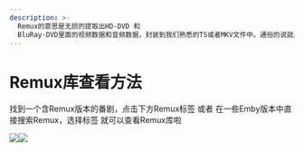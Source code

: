 ```yaml
---
description: >-
  Remux的意思是无损的提取出HD-DVD 和
  BluRay-DVD里面的视频数据和音频数据，封装到我们熟悉的TS或者MKV文件中。通俗的说就是原盘，特点为特别大，特别耗流量
---
```


# Remux库查看方法

找到一个含Remux版本的番剧，点击下方Remux标签 或者 在一些Emby版本中直接搜索Remux，选择标签 就可以查看Remux库啦

![](https://pilipili.gitbook.io/\~gitbook/image?url=https%3A%2F%2Fgithub.com%2Fhsuyelin%2FPiliPili%2Fblob%2Fmain%2Fsrc%2Fimages%2Fremux\_readme\_1.jpg%3Fraw%3Dtrue\&width=768\&dpr=4\&quality=100\&sign=15fc1c53\&sv=1)![](https://pilipili.gitbook.io/\~gitbook/image?url=https%3A%2F%2Fgithub.com%2Fhsuyelin%2FPiliPili%2Fblob%2Fmain%2Fsrc%2Fimages%2Fremux\_readme\_2.jpg%3Fraw%3Dtrue\&width=768\&dpr=4\&quality=100\&sign=96af730e\&sv=1)
